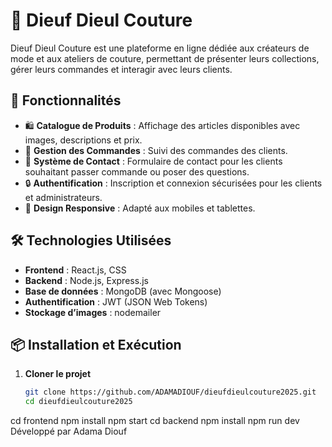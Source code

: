 # 👗 Dieuf Dieul Couture

Dieuf Dieul Couture est une plateforme en ligne dédiée aux créateurs de mode et aux ateliers de couture, permettant de présenter leurs collections, gérer leurs commandes et interagir avec leurs clients.  

## 🚀 Fonctionnalités

- 🛍️ **Catalogue de Produits** : Affichage des articles disponibles avec images, descriptions et prix.
- 📝 **Gestion des Commandes** : Suivi des commandes des clients.
- 💬 **Système de Contact** : Formulaire de contact pour les clients souhaitant passer commande ou poser des questions.
- 🔒 **Authentification** : Inscription et connexion sécurisées pour les clients et administrateurs.
- 📱 **Design Responsive** : Adapté aux mobiles et tablettes.

## 🛠️ Technologies Utilisées

- **Frontend** : React.js,  CSS
- **Backend** : Node.js, Express.js
- **Base de données** : MongoDB (avec Mongoose)
- **Authentification** : JWT (JSON Web Tokens)
- **Stockage d’images** : nodemailer

## 📦 Installation et Exécution

1. **Cloner le projet**  
   ```bash
   git clone https://github.com/ADAMADIOUF/dieufdieulcouture2025.git
   cd dieufdieulcouture2025
cd frontend
npm install
npm start
cd backend
npm install
npm run dev
Développé par Adama Diouf
